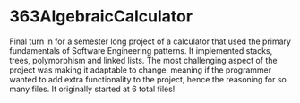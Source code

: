 # 363AlgebraicCalculator
Final turn in for a semester long project of a calculator that used the primary fundamentals of Software Engineering patterns. It implemented stacks, trees, polymorphism and linked lists. The most challenging aspect of the project was making it adaptable to change, meaning if the programmer wanted to add extra functionality to the project, hence the reasoning for so many files. It originally started at 6 total files! 
